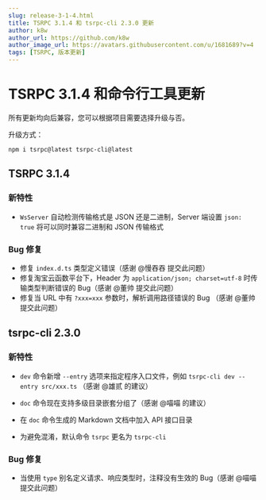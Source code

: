 ```yaml
---
slug: release-3-1-4.html
title: TSRPC 3.1.4 和 tsrpc-cli 2.3.0 更新
author: k8w
author_url: https://github.com/k8w
author_image_url: https://avatars.githubusercontent.com/u/1681689?v=4
tags: [TSRPC, 版本更新]
---
```


# TSRPC 3.1.4 和命令行工具更新



所有更新均向后兼容，您可以根据项目需要选择升级与否。

升级方式：

```
npm i tsrpc@latest tsrpc-cli@latest
```

## TSRPC 3.1.4
### 新特性
- `WsServer` 自动检测传输格式是 JSON 还是二进制，Server 端设置 `json: true` 将可以同时兼容二进制和 JSON 传输格式
### Bug 修复
- 修复 `index.d.ts` 类型定义错误（感谢 @慢吞吞 提交此问题）
- 修复淘宝云函数平台下，Header 为 `application/json; charset=utf-8` 时传输类型判断错误的 Bug（感谢 @董帅 提交此问题）
- 修复当 URL 中有 `?xxx=xxx` 参数时，解析调用路径错误的 Bug （感谢 @董帅 提交此问题）

## tsrpc-cli 2.3.0
### 新特性
- `dev` 命令新增 `--entry` 选项来指定程序入口文件，例如 `tsrpc-cli dev --entry src/xxx.ts` （感谢 @雄贰 的建议）

- `doc` 命令现在支持多级目录嵌套分组了（感谢 @喵喵 的建议）
- 在 `doc` 命令生成的 Markdown 文档中加入 API 接口目录
- 为避免混淆，默认命令 `tsrpc` 更名为 `tsrpc-cli`

### Bug 修复
- 当使用 `type` 别名定义请求、响应类型时，注释没有生效的 Bug（感谢 @喵喵 提交此问题）